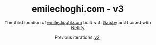 <h1 align="center">
  emilechoghi.com - v3
</h1>
<p align="center">
  The third iteration of <a href="https://emilechoghi.com" target="_blank">emilechoghi.com</a> built with <a href="https://www.gatsbyjs.org/" target="_blank">Gatsby</a> and hosted with <a href="https://www.netlify.com/" target="_blank">Netlify</a>
</p>
<p align="center">
  Previous iterations:
  <a href="https://github.com/echoghi/emilechoghi.com" target="_blank">v2</a>,
</p>
